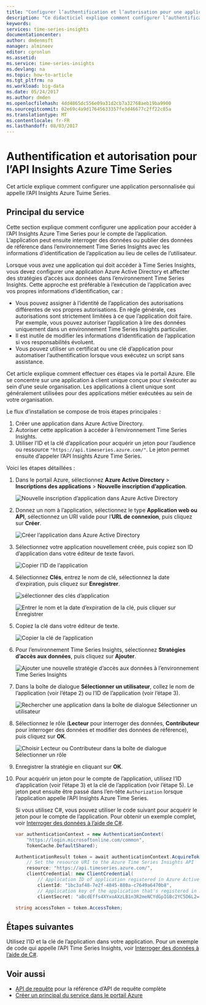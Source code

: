 ```yaml
---
title: "Configurer l’authentification et l’autorisation pour une application personnalisée qui appelle l’API Insights Azure Time Series | Microsoft Docs"
description: "Ce didacticiel explique comment configurer l’authentification et l’autorisation pour une application personnalisée qui appelle l’API Insights Azure Time Series"
keywords: 
services: time-series-insights
documentationcenter: 
author: dmdenmsft
manager: almineev
editor: cgronlun
ms.assetid: 
ms.service: time-series-insights
ms.devlang: na
ms.topic: how-to-article
ms.tgt_pltfrm: na
ms.workload: big-data
ms.date: 05/24/2017
ms.author: dmden
ms.openlocfilehash: 4dd4865dc556e09a31d2cb7a32768aeb19ba9900
ms.sourcegitcommit: 02e69c4a9d17645633357fe3d46677c2ff22c85a
ms.translationtype: MT
ms.contentlocale: fr-FR
ms.lasthandoff: 08/03/2017
---
```

# <a name="authentication-and-authorization-for-azure-time-series-insights-api"></a>Authentification et autorisation pour l’API Insights Azure Time Series

Cet article explique comment configurer une application personnalisée qui appelle l’API Insights Azure Tuime Series.

## <a name="service-principal"></a>Principal du service

Cette section explique comment configurer une application pour accéder à l’API Insights Azure Time Series pour le compte de l’application. L’application peut ensuite interroger des données ou publier des données de référence dans l’environnement Time Series Insights avec les informations d’identification de l’application au lieu de celles de l’utilisateur.

Lorsque vous avez une application qui doit accéder à Time Series Insights, vous devez configurer une application Azure Active Directory et affecter des stratégies d’accès aux données dans l’environnement Time Series Insights. Cette approche est préférable à l’exécution de l’application avec vos propres informations d’identification, car :

* Vous pouvez assigner à l’identité de l’application des autorisations différentes de vos propres autorisations. En règle générale, ces autorisations sont strictement limitées à ce que l’application doit faire. Par exemple, vous pouvez autoriser l’application à lire des données uniquement dans un environnement Time Series Insights particulier.
* Il est inutile de modifier les informations d’identification de l’application si vos responsabilités évoluent.
* Vous pouvez utiliser un certificat ou une clé d’application pour automatiser l’authentification lorsque vous exécutez un script sans assistance.

Cet article explique comment effectuer ces étapes via le portail Azure. Elle se concentre sur une application à client unique conçue pour s’exécuter au sein d’une seule organisation. Les applications à client unique sont généralement utilisées pour des applications métier exécutées au sein de votre organisation.

Le flux d’installation se compose de trois étapes principales :

1. Créer une application dans Azure Active Directory.
2. Autoriser cette application à accéder à l’environnement Time Series Insights.
3. Utiliser l’ID et la clé d’application pour acquérir un jeton pour l’audience ou ressource `"https://api.timeseries.azure.com/"`. Le jeton permet ensuite d’appeler l’API Insights Azure Time Series.

Voici les étapes détaillées :

1. Dans le portail Azure, sélectionnez **Azure Active Directory** > **Inscriptions des applications** > **Nouvelle inscription d’application**.

   ![Nouvelle inscription d’application dans Azure Active Directory](media/authentication-and-authorization/active-directory-new-application-registration.png)  

2. Donnez un nom à l’application, sélectionnez le type **Application web ou API**, sélectionnez un URI valide pour l’**URL de connexion**, puis cliquez sur **Créer**.

   ![Créer l’application dans Azure Active Directory](media/authentication-and-authorization/active-directory-create-web-api-application.png)

3. Sélectionnez votre application nouvellement créée, puis copiez son ID d’application dans votre éditeur de texte favori.

   ![Copier l’ID de l’application](media/authentication-and-authorization/active-directory-copy-application-id.png)

4. Sélectionnez **Clés**, entrez le nom de clé, sélectionnez la date d’expiration, puis cliquez sur **Enregistrer**.

   ![sélectionner des clés d’application](media/authentication-and-authorization/active-directory-application-keys.png)

   ![Entrer le nom et la date d’expiration de la clé, puis cliquer sur Enregistrer](media/authentication-and-authorization/active-directory-application-keys-save.png)

5. Copiez la clé dans votre éditeur de texte.

   ![Copier la clé de l’application](media/authentication-and-authorization/active-directory-copy-application-key.png)

6. Pour l’environnement Time Series Insights, sélectionnez **Stratégies d’accès aux données**, puis cliquez sur **Ajouter**.

   ![Ajouter une nouvelle stratégie d’accès aux données à l’environnement Time Series Insights](media/authentication-and-authorization/time-series-insights-data-access-policies-add.png)

7. Dans la boîte de dialogue **Sélectionner un utilisateur**, collez le nom de l’application (voir l’étape 2) ou l’ID de l’application (voir l’étape 3).

   ![Rechercher une application dans la boîte de dialogue Sélectionner un utilisateur](media/authentication-and-authorization/time-series-insights-data-access-policies-select-user.png)

8. Sélectionnez le rôle (**Lecteur** pour interroger des données, **Contributeur** pour interroger des données et modifier des données de référence), puis cliquez sur **OK**.

   ![Choisir Lecteur ou Contributeur dans la boîte de dialogue Sélectionner un rôle](media/authentication-and-authorization/time-series-insights-data-access-policies-select-role.png)

9. Enregistrer la stratégie en cliquant sur **OK**.

10. Pour acquérir un jeton pour le compte de l’application, utilisez l’ID d’application (voir l’étape 3) et la clé de l’application (voir l’étape 5). Le jeton peut ensuite être passé dans l’en-tête `Authorization` lorsque l’application appelle l’API Insights Azure Time Series.

    Si vous utilisez C#, vous pouvez utiliser le code suivant pour acquérir le jeton pour le compte de l’application. Pour obtenir un exemple complet, voir [Interroger des données à l’aide de C#](time-series-insights-query-data-csharp.md).

    ```csharp
    var authenticationContext = new AuthenticationContext(
        "https://login.microsoftonline.com/common",
        TokenCache.DefaultShared);

    AuthenticationResult token = await authenticationContext.AcquireTokenAsync(
        // Set the resource URI to the Azure Time Series Insights API
        resource: "https://api.timeseries.azure.com/", 
        clientCredential: new ClientCredential(
            // Application ID of application registered in Azure Active Directory
            clientId: "1bc3af48-7e2f-4845-880a-c7649a6470b8", 
            // Application key of the application that's registered in Azure Active Directory
            clientSecret: "aBcdEffs4XYxoAXzLB1n3R2meNCYdGpIGBc2YC5D6L2="));

    string accessToken = token.AccessToken;
    ```

## <a name="next-steps"></a>Étapes suivantes

Utilisez l’ID et la clé de l’application dans votre application. Pour un exemple de code qui appelle l’API Time Series Insights, voir [Interroger des données à l’aide de C#](time-series-insights-query-data-csharp.md).

## <a name="see-also"></a>Voir aussi

* [API de requête](/rest/api/time-series-insights/time-series-insights-reference-queryapi) pour la référence d’API de requête complète
* [Créer un principal du service dans le portail Azure](../azure-resource-manager/resource-group-create-service-principal-portal.md)
